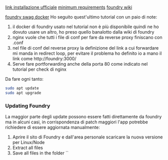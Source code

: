 [link installazione ufficiale](https://foundryvtt.com/article/installation/)
[minimum requirements](https://foundryvtt.com/article/requirements/)
[foundry wiki](https://foundryvtt.wiki/en/setup)

[foundry swag docker](https://github.com/ChefsSlaad/foundry_swag_docker/tree/main)
Ho seguito quest'ultimo tutorial con un paio di note:
1) il docker di foundry usato nel tutorial non è più disponibile quindi ne ho dovuto usare un altro, ho preso quello banalotto dalla wiki di foundry
2) nginx vuole che tutti i file di conf per fare da reverse proxy finiscano con .conf
3) nel file di conf del reverse proxy la definizione del link a cui forwardare mi manda in redirect loop, per evitare il problema ho definito io a mano il link come http://foundry:3000/ 
4) Serve fare portforwarding anche della porta 80 come indicato nel tutorial per check di nginx


Da fare ogni tanto:
```bash
sudo apt update
sudo apt upgrade
```


### Updating Foundry
La maggior parte degli update possono essere fatti direttamente da foundry ma in alcuni casi, in corrispondenza di patch maggiori l'app potrebbe richiedere di essere aggiornata manualmente:

1) Aprire il sito di Foundry e dall'area personale scaricare la nuova versione per Linux/Node
2) Extract all files
3) Save all files in the folder ``